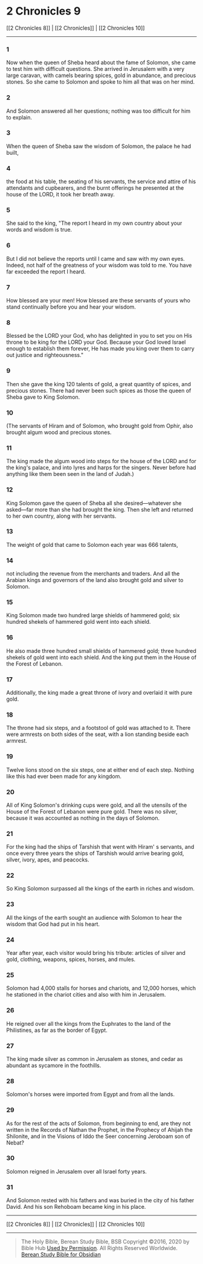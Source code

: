 # 2 Chronicles 9

[[2 Chronicles 8]] | [[2 Chronicles]] | [[2 Chronicles 10]]

---

### 1
Now when the queen of Sheba heard about the fame of Solomon, she came to test him with difficult questions. She arrived in Jerusalem with a very large caravan, with camels bearing spices, gold in abundance, and precious stones. So she came to Solomon and spoke to him all that was on her mind.

### 2
And Solomon answered all her questions; nothing was too difficult for him to explain.

### 3
When the queen of Sheba saw the wisdom of Solomon, the palace he had built,

### 4
the food at his table, the seating of his servants, the service and attire of his attendants and cupbearers, and the burnt offerings he presented at the house of the LORD, it took her breath away.

### 5
She said to the king, "The report I heard in my own country about your words and wisdom is true.

### 6
But I did not believe the reports until I came and saw with my own eyes. Indeed, not half of the greatness of your wisdom was told to me. You have far exceeded the report I heard.

### 7
How blessed are your men! How blessed are these servants of yours who stand continually before you and hear your wisdom.

### 8
Blessed be the LORD your God, who has delighted in you to set you on His throne to be king for the LORD your God. Because your God loved Israel enough to establish them forever, He has made you king over them to carry out justice and righteousness."

### 9
Then she gave the king 120 talents of gold, a great quantity of spices, and precious stones. There had never been such spices as those the queen of Sheba gave to King Solomon.

### 10
(The servants of Hiram and of Solomon, who brought gold from Ophir, also brought algum wood and precious stones.

### 11
The king made the algum wood into steps for the house of the LORD and for the king's palace, and into lyres and harps for the singers. Never before had anything like them been seen in the land of Judah.)

### 12
King Solomon gave the queen of Sheba all she desired—whatever she asked—far more than she had brought the king. Then she left and returned to her own country, along with her servants.

### 13
The weight of gold that came to Solomon each year was 666 talents,

### 14
not including the revenue from the merchants and traders. And all the Arabian kings and governors of the land also brought gold and silver to Solomon.

### 15
King Solomon made two hundred large shields of hammered gold; six hundred shekels of hammered gold went into each shield.

### 16
He also made three hundred small shields of hammered gold; three hundred shekels of gold went into each shield. And the king put them in the House of the Forest of Lebanon.

### 17
Additionally, the king made a great throne of ivory and overlaid it with pure gold.

### 18
The throne had six steps, and a footstool of gold was attached to it. There were armrests on both sides of the seat, with a lion standing beside each armrest.

### 19
Twelve lions stood on the six steps, one at either end of each step. Nothing like this had ever been made for any kingdom.

### 20
All of King Solomon's drinking cups were gold, and all the utensils of the House of the Forest of Lebanon were pure gold. There was no silver, because it was accounted as nothing in the days of Solomon.

### 21
For the king had the ships of Tarshish that went with Hiram' s servants, and once every three years the ships of Tarshish would arrive bearing gold, silver, ivory, apes, and peacocks.

### 22
So King Solomon surpassed all the kings of the earth in riches and wisdom.

### 23
All the kings of the earth sought an audience with Solomon to hear the wisdom that God had put in his heart.

### 24
Year after year, each visitor would bring his tribute: articles of silver and gold, clothing, weapons, spices, horses, and mules.

### 25
Solomon had 4,000 stalls for horses and chariots, and 12,000 horses, which he stationed in the chariot cities and also with him in Jerusalem.

### 26
He reigned over all the kings from the Euphrates to the land of the Philistines, as far as the border of Egypt.

### 27
The king made silver as common in Jerusalem as stones, and cedar as abundant as sycamore in the foothills.

### 28
Solomon's horses were imported from Egypt and from all the lands.

### 29
As for the rest of the acts of Solomon, from beginning to end, are they not written in the Records of Nathan the Prophet, in the Prophecy of Ahijah the Shilonite, and in the Visions of Iddo the Seer concerning Jeroboam son of Nebat?

### 30
Solomon reigned in Jerusalem over all Israel forty years.

### 31
And Solomon rested with his fathers and was buried in the city of his father David. And his son Rehoboam became king in his place.

---

[[2 Chronicles 8]] | [[2 Chronicles]] | [[2 Chronicles 10]]

---

> The Holy Bible, Berean Study Bible, BSB
> Copyright &copy;2016, 2020 by Bible Hub
> [Used by Permission](https://berean.bible/terms.htm). All Rights Reserved Worldwide.
> [Berean Study Bible for Obsidian](https://github.com/gapmiss/berean-study-bible-for-obsidian)</small>

